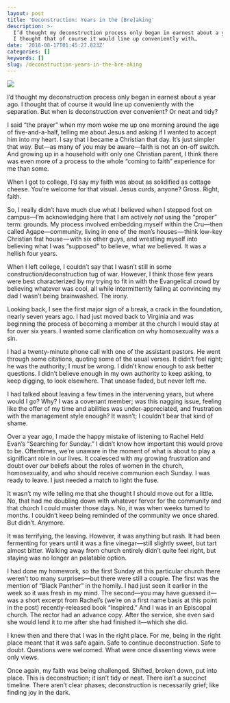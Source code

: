 ```yaml
---
layout: post
title: 'Deconstruction: Years in the [Bre]aking'
description: >-
  I’d thought my deconstruction process only began in earnest about a year ago.
  I thought that of course it would line up conveniently with…
date: '2018-08-17T01:45:27.823Z'
categories: []
keywords: []
slug: /deconstruction-years-in-the-bre-aking
---
```


![](https://cdn-images-1.medium.com/max/1200/1*11PnLMFfDV9QXJa92GRYLw.jpeg)

I’d thought my deconstruction process only began in earnest about a year ago. I thought that of course it would line up conveniently with the separation. But when is deconstruction ever convenient? Or neat and tidy?<!--more-->

I said “the prayer” when my mom woke me up one morning around the age of five-and-a-half, telling me about Jesus and asking if I wanted to accept him into my heart. I say that I became a Christian that day. It’s just simpler that way. But—as many of you may be aware—faith is not an on-off switch. And growing up in a household with only one Christian parent, I think there was even more of a process to the whole “coming to faith” experience for me than some.

When I got to college, I’d say my faith was about as solidified as cottage cheese. You’re welcome for that visual. Jesus curds, anyone? Gross. Right, faith.

So, I really didn’t have much clue what I believed when I stepped foot on campus—I’m acknowledging here that I am actively _not_ using the “proper” term: grounds. My process involved embedding myself within the Cru—then called Agape—community, living in one of the men’s houses — think low-key Christian frat house — with six other guys, and wrestling myself into believing what I was “supposed” to believe, what _we_ believed. It was a hellish four years.

When I left college, I couldn’t say that I wasn’t still in some construction/deconstruction tug of war. However, I think those few years were best characterized by my trying to fit in with the Evangelical crowd by believing whatever was cool, all while intermittently failing at convincing my dad I wasn’t being brainwashed. The irony.

Looking back, I see the first major sign of a break, a crack in the foundation, nearly seven years ago. I had just moved back to Virginia and was beginning the process of becoming a member at the church I would stay at for over six years. I wanted some clarification on why homosexuality was a sin.

I had a twenty-minute phone call with one of the assistant pastors. He went through some citations, quoting some of the usual verses. It didn’t feel right; he was the authority; I _must_ be wrong. I didn’t know enough to ask better questions. I didn’t believe enough in my own authority to keep asking, to keep digging, to look elsewhere. That unease faded, but never left me.

I had talked about leaving a few times in the intervening years, but where would I go? Why? I was a covenant member; was this nagging issue, feeling like the offer of my time and abilities was under-appreciated, and frustration with the management style enough? It wasn’t; I couldn’t bear that kind of shame.

Over a year ago, I made the happy mistake of listening to Rachel Held Evan’s “Searching for Sunday.” I didn’t know how important this would prove to be. Oftentimes, we’re unaware in the moment of what is about to play a significant role in our lives. It coalesced with my growing frustration and doubt over _our_ beliefs about the roles of women in the church, homosexuality, and who should receive communion each Sunday. I was ready to leave. I just needed a match to light the fuse.

It wasn’t my wife telling me that she thought I should move out for a little. No, that had me doubling down with whatever fervor for the community and that church I could muster those days. No, it was when weeks turned to months. I couldn’t keep being reminded of the community we once shared. But didn’t. Anymore.

It was terrifying, the leaving. However, it was anything but rash. It had been fermenting for years until it was a fine vinegar—still slightly sweet, but tart almost bitter. Walking away from church entirely didn’t quite feel right, but staying was no longer an palatable option.

I had done my homework, so the first Sunday at this particular church there weren’t too many surprises—but there were still a couple. The first was the mention of “Black Panther” in the homily. I had just seen it earlier in the week so it was fresh in my mind. The second—you may have guessed it—was a short excerpt from Rachel’s (we’re on a first name basis at this point in the post) recently-released book “Inspired.” And I was in an Episcopal church. The rector had an advance copy. After the service, she even said she would lend it to me after she had finished it—which she did.

I knew then and there that I was in the right place. For me, being in the right place meant that it was safe again. Safe to continue deconstruction. Safe to doubt. Questions were welcomed. What were once dissenting views were only views.

Once again, my faith was being challenged. Shifted, broken down, put into place. This is deconstruction; it isn’t tidy or neat. There isn’t a succinct timeline. There aren’t clear phases; deconstruction is necessarily grief; like finding joy in the dark.